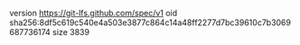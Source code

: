 version https://git-lfs.github.com/spec/v1
oid sha256:8df5c619c540e4a503e3877c864c14a48ff2277d7bc39610c7b3069687736174
size 3839
